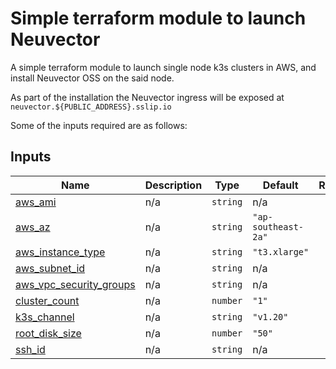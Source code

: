 # Simple terraform module to launch Neuvector

A simple terraform module to launch single node k3s clusters in AWS, and install Neuvector OSS on the said node.

As part of the installation the Neuvector ingress will be exposed at `neuvector.${PUBLIC_ADDRESS}.sslip.io`


Some of the inputs required are as follows:

## Inputs

| Name | Description | Type | Default | Required |
|------|-------------|------|---------|:--------:|
| <a name="input_aws_ami"></a> [aws\_ami](#input\_aws\_ami) | n/a | `string` | n/a | yes |
| <a name="input_aws_az"></a> [aws\_az](#input\_aws\_az) | n/a | `string` | `"ap-southeast-2a"` | no |
| <a name="input_aws_instance_type"></a> [aws\_instance\_type](#input\_aws\_instance\_type) | n/a | `string` | `"t3.xlarge"` | no |
| <a name="input_aws_subnet_id"></a> [aws\_subnet\_id](#input\_aws\_subnet\_id) | n/a | `string` | n/a | yes |
| <a name="input_aws_vpc_security_groups"></a> [aws\_vpc\_security\_groups](#input\_aws\_vpc\_security\_groups) | n/a | `string` | n/a | yes |
| <a name="input_cluster_count"></a> [cluster\_count](#input\_cluster\_count) | n/a | `number` | `"1"` | no |
| <a name="input_k3s_channel"></a> [k3s\_channel](#input\_k3s\_channel) | n/a | `string` | `"v1.20"` | no |
| <a name="input_root_disk_size"></a> [root\_disk\_size](#input\_root\_disk\_size) | n/a | `number` | `"50"` | no |
| <a name="input_ssh_id"></a> [ssh\_id](#input\_ssh\_id) | n/a | `string` | n/a | yes |